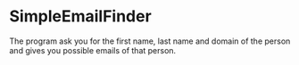 # SimpleEmailFinder
The program ask you for the first name, last name and domain of the person and gives you possible emails of that person.
